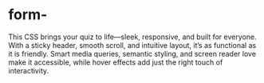 # form-
This CSS brings your quiz to life—sleek, responsive, and built for everyone. With a sticky header, smooth scroll, and intuitive layout, it’s as functional as it is friendly. Smart media queries, semantic styling, and screen reader love make it accessible, while hover effects add just the right touch of interactivity.
